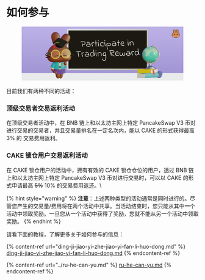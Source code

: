 # 如何参与

<figure><img src="../../../.gitbook/assets/image (15).png" alt=""><figcaption></figcaption></figure>

目前我们有两种不同的活动：

### 顶级交易者交易返利活动

在顶级交易者活动中，在 BNB 链上和以太坊主网上特定 PancakeSwap V3 币对进行交易的交易者，并且交易量排名在一定名次内，能以 CAKE 的形式获得最高 3% 的 交易费用返利。

### CAKE 锁仓用户交易返利活动

在 CAKE 锁仓用户的活动中，拥有有效的 CAKE 锁仓仓位的用户，透过 BNB 链上和以太坊主网上特定 PancakeSwap V3 币对进行交易时，可以以 CAKE 的形式申请最高 ~~5%~~ 10% 的交易费用返还。\


{% hint style="warning" %}
**注意**：上述两种类型的活动通常是同时进行的。尽管您产生的交易量/费用将在两个活动中共享。当活动结束时，您只能从其中**一**个活动中领取奖励。一旦您从一个活动中获得了奖励，您就不能从另一个活动中领取奖励。
{% endhint %}

请看下面的教程，了解更多关于如何参与的信息：

{% content-ref url="ding-ji-jiao-yi-zhe-jiao-yi-fan-li-huo-dong.md" %}
[ding-ji-jiao-yi-zhe-jiao-yi-fan-li-huo-dong.md](ding-ji-jiao-yi-zhe-jiao-yi-fan-li-huo-dong.md)
{% endcontent-ref %}

{% content-ref url="../ru-he-can-yu.md" %}
[ru-he-can-yu.md](../ru-he-can-yu.md)
{% endcontent-ref %}
